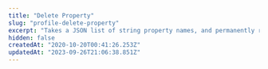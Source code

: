 ```yaml
---
title: "Delete Property"
slug: "profile-delete-property"
excerpt: "Takes a JSON list of string property names, and permanently removes the properties and their values from a profile."
hidden: false
createdAt: "2020-10-20T00:41:26.253Z"
updatedAt: "2023-09-26T21:06:38.851Z"
---
```

